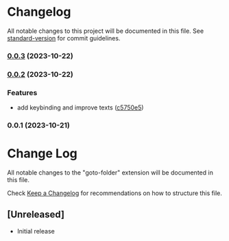 # Changelog

All notable changes to this project will be documented in this file. See [standard-version](https://github.com/conventional-changelog/standard-version) for commit guidelines.

### [0.0.3](https://github.com/a-ignatev/goto-folder/compare/v0.0.2...v0.0.3) (2023-10-22)

### [0.0.2](https://github.com/a-ignatev/goto-folder/compare/v0.0.1...v0.0.2) (2023-10-22)


### Features

* add keybinding and improve texts ([c5750e5](https://github.com/a-ignatev/goto-folder/commit/c5750e548bba0d8c6c898b387916d0fb0ad25504))

### 0.0.1 (2023-10-21)

# Change Log

All notable changes to the "goto-folder" extension will be documented in this file.

Check [Keep a Changelog](http://keepachangelog.com/) for recommendations on how to structure this file.

## [Unreleased]

- Initial release